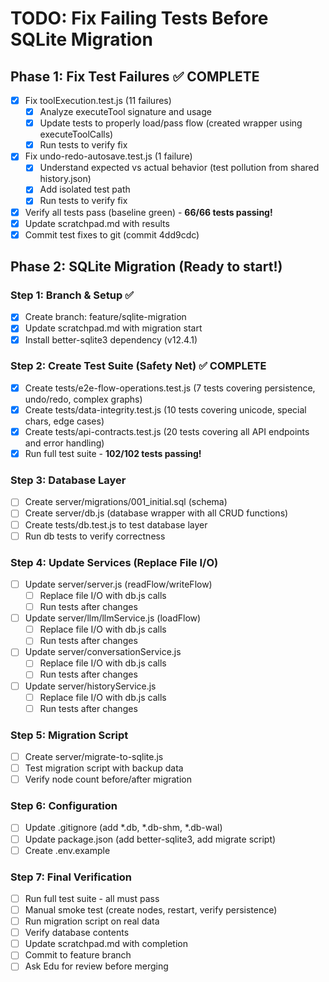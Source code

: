 # TODO: Fix Failing Tests Before SQLite Migration

## Phase 1: Fix Test Failures ✅ COMPLETE
- [x] Fix toolExecution.test.js (11 failures)
  - [x] Analyze executeTool signature and usage
  - [x] Update tests to properly load/pass flow (created wrapper using executeToolCalls)
  - [x] Run tests to verify fix
- [x] Fix undo-redo-autosave.test.js (1 failure)
  - [x] Understand expected vs actual behavior (test pollution from shared history.json)
  - [x] Add isolated test path
  - [x] Run tests to verify fix
- [x] Verify all tests pass (baseline green) - **66/66 tests passing!**
- [x] Update scratchpad.md with results
- [x] Commit test fixes to git (commit 4dd9cdc)

## Phase 2: SQLite Migration (Ready to start!)

### Step 1: Branch & Setup ✅
- [x] Create branch: feature/sqlite-migration
- [x] Update scratchpad.md with migration start
- [x] Install better-sqlite3 dependency (v12.4.1)

### Step 2: Create Test Suite (Safety Net) ✅ COMPLETE
- [x] Create tests/e2e-flow-operations.test.js (7 tests covering persistence, undo/redo, complex graphs)
- [x] Create tests/data-integrity.test.js (10 tests covering unicode, special chars, edge cases)
- [x] Create tests/api-contracts.test.js (20 tests covering all API endpoints and error handling)
- [x] Run full test suite - **102/102 tests passing!**

### Step 3: Database Layer
- [ ] Create server/migrations/001_initial.sql (schema)
- [ ] Create server/db.js (database wrapper with all CRUD functions)
- [ ] Create tests/db.test.js to test database layer
- [ ] Run db tests to verify correctness

### Step 4: Update Services (Replace File I/O)
- [ ] Update server/server.js (readFlow/writeFlow)
  - [ ] Replace file I/O with db.js calls
  - [ ] Run tests after changes
- [ ] Update server/llm/llmService.js (loadFlow)
  - [ ] Replace file I/O with db.js calls
  - [ ] Run tests after changes
- [ ] Update server/conversationService.js
  - [ ] Replace file I/O with db.js calls
  - [ ] Run tests after changes
- [ ] Update server/historyService.js
  - [ ] Replace file I/O with db.js calls
  - [ ] Run tests after changes

### Step 5: Migration Script
- [ ] Create server/migrate-to-sqlite.js
- [ ] Test migration script with backup data
- [ ] Verify node count before/after migration

### Step 6: Configuration
- [ ] Update .gitignore (add *.db, *.db-shm, *.db-wal)
- [ ] Update package.json (add better-sqlite3, add migrate script)
- [ ] Create .env.example

### Step 7: Final Verification
- [ ] Run full test suite - all must pass
- [ ] Manual smoke test (create nodes, restart, verify persistence)
- [ ] Run migration script on real data
- [ ] Verify database contents
- [ ] Update scratchpad.md with completion
- [ ] Commit to feature branch
- [ ] Ask Edu for review before merging
